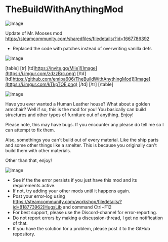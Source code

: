 # TheBuildWithAnythingMod

![Image](https://i.imgur.com/WAEzk68.png)

Update of Mr. Mooses mod
https://steamcommunity.com/sharedfiles/filedetails/?id=1667786392

- Replaced the code with patches instead of overwriting vanilla defs

![Image](https://i.imgur.com/7Gzt3Rg.png)


[table]
	[tr]
		[td]https://invite.gg/Mlie]![Image](https://i.imgur.com/zdzzBrc.png)
[/td]
		[td]https://github.com/emipa606/TheBuildWithAnythingMod]![Image](https://i.imgur.com/kTkpTOE.png)
[/td]
	[/tr]
[/table]
	
![Image](https://i.imgur.com/NOW7jU1.png)


Have you ever wanted a Human Leather house? What about a golden armchair? Well if so, this is the mod for you! You basically can build structures and other types of furniture out of anything. Enjoy!

Please note, this may have bugs. If you encounter any please do tell me so I can attempt to fix them.

Also, somethings you can&apos;t build out of every material. Like the ship parts and some other things like a smelter. This is because you originally can&apos;t build them with other materials.

Other than that, enjoy!


![Image](https://i.imgur.com/Rs6T6cr.png)



-  See if the the error persists if you just have this mod and its requirements active.
-  If not, try adding your other mods until it happens again.
-  Post your error-log using https://steamcommunity.com/workshop/filedetails/?id=818773962]HugsLib and command Ctrl+F12
-  For best support, please use the Discord-channel for error-reporting.
-  Do not report errors by making a discussion-thread, I get no notification of that.
-  If you have the solution for a problem, please post it to the GitHub repository.



